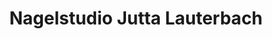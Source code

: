 ---
title: "Nagelstudio Jutta Lauterbach"
url: /trier/nagelstudio-jutta-lauterbach/
shop: Kosmetik
---